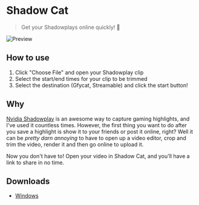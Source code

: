 # Shadow Cat

> Get your Shadowplays online quickly! 🚀

![Preview](https://i.imgur.com/HD1FEGL.png)

## How to use

1) Click "Choose File" and open your Shadowplay clip
2) Select the start/end times for your clip to be trimmed
3) Select the destination (Gfycat, Streamable) and click the start button!

## Why

[Nvidia Shadowplay](https://www.nvidia.com/en-us/geforce/geforce-experience/shadowplay/) is an awesome way to capture gaming highlights, and I've used it countless times. However, the first thing you want to do after you save a highlight is show it to your friends or post it online, right? Well it can be *pretty darn annoying* to have to open up a video editor, crop and trim the video, render it and then go online to upload it.

Now you don't have to! Open your video in Shadow Cat, and you'll have a link to share in no time.


## Downloads

* [Windows](https://github.com/DarylPinto/shadow-cat/releases/download/v1.1.0/Shadow.Cat.zip)
